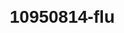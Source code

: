 # 10950814-flu
<!DOCTYPE html>
<html lang="en">
<head>
    <meta charset="UTF-8">
    <meta name="viewport" content="width=device-width, initial-scale=1.0">
    <title>推廣流感疫苗施打</title>
    <style>
        body {
            font-family: Arial, sans-serif;
            margin: 20px;
        }

        header {
            text-align: center;
            padding: 20px;
            background-color: #4CAF50;
            color: white;
        }

        section {
            margin: 20px 0;
        }

        h2 {
            color: #4CAF50;
        }

        p {
            line-height: 1.5;
        }

        button {
            background-color: #4CAF50;
            color: white;
            padding: 10px 20px;
            border: none;
            border-radius: 5px;
            cursor: pointer;
            font-size: 16px;
        }
    </style>
</head>
<body>

    <header>
        <h1>流感疫苗施打推廣</h1>
        <p>保護自己，保護他人，一起打贏流感！</p>
    </header>

    <section>
        <h2>為什麼應該接種流感疫苗？</h2>
        <p>
            流感是一種嚴重的呼吸道疾病，可能導致嚴重的併發症，甚至死亡。接種流感疫苗是保護自己和身邊人免受流感侵害的最有效方式之一。
        </p>
    </section>

    <section>
        <h2>立即行動，保護你的健康！</h2>
        <p>
            趕快預約接種流感疫苗，維護自己和社區的健康。點擊下方按鈕找到最近的接種點。
        </p>
        <button onclick="location.href='https://your-vaccine-booking-website.com'">預約接種</button>
    </section>

    <footer>
        <p>© 2023 流感疫苗推廣網站</p>
    </footer>

</body>
</html>
